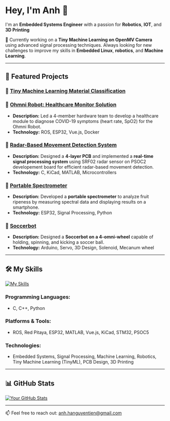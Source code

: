 # Hey, I'm Anh 👋
I'm an **Embedded Systems Engineer** with a passion for **Robotics**, **IOT**, and **3D Printing**

🌱 Currently working on a **Tiny Machine Learning on OpenMV Camera** using advanced signal processing techniques. Always looking for new challenges to improve my skills in **Embedded Linux**, **robotics**, and **Machine Learning**.

---

## 🚀 Featured Projects
### 🌟 [Tiny Machine Learning Material Classification](https://github.com/Gnoth-404/Project_Mango)


### 🌟 [Ohmni Robot: Healthcare Monitor Solution](https://github.com/VGUIngenieurBaeren/OhmniRobot-contest-project)
- **Description:** Led a 4-member hardware team to develop a healthcare module to diagnose COVID-19 symptoms (heart rate, SpO2) for the Ohmni Robot.
- **Technology:** ROS, ESP32, Vue.js, Docker

### 🌟 [Radar-Based Movement Detection System](https://github.com/Gnoth-404/Movement-Detection-using-24Ghz-Radar)
- **Description:** Designed a **4-layer PCB** and implemented a **real-time signal processing system** using SRF02 radar sensor on PSOC2 developement board for efficient radar-based movement detection.
- **Technology:** C, KiCad, MATLAB, Microcontrollers

### 🌟 [Portable Spectrometer](https://github.com/Gnoth-404/Project_Mango)
- **Description:** Developed a **portable spectrometer** to analyze fruit ripeness by measuring spectral data and displaying results on a smartphone.
- **Technology:** ESP32, Signal Processing, Python

### 🌟 [Soccerbot](https://github.com/Gnoth-404/SoccerBot)

- **Description:** Designed a **Soccerbot on a 4-omni-wheel** capable of holding, spinning, and kicking a soccer ball.
- **Technology:** Arduino, Servo, 3D Design, Solenoid, Mecanum wheel

---

## 🛠 My Skills
[![My Skills](https://skillicons.dev/icons?i=c,cpp,python,embedded,ros,linux,docker)](https://skillicons.dev)

### Programming Languages:
- C, C++, Python

### Platforms & Tools:
- ROS, Red Pitaya, ESP32, MATLAB, Vue.js, KiCad, STM32, PSOC5

### Technologies:
- Embedded Systems, Signal Processing, Machine Learning, Robotics, Tiny Machine Learning (TinyML), PCB Design, 3D Printing

---

## 📊 GitHub Stats
[![Your GitHub Stats](https://github-readme-stats.vercel.app/api?username=Gnoth-404)](https://github.com/anuraghazra/github-readme-stats)

---


📫 Feel free to reach out: anh.hanguyentien@gmail.com


